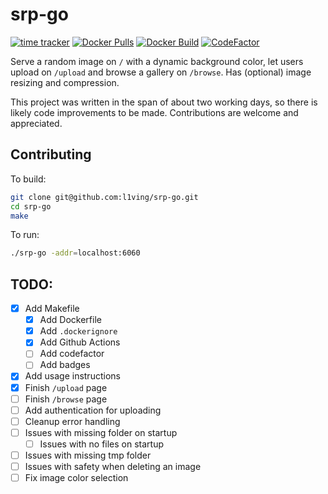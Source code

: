# srp-go
[![time tracker](https://wakatime.com/badge/github/l1ving/srp-go.svg)](https://wakatime.com/badge/github/l1ving/srp-go)
[![Docker Pulls](https://img.shields.io/docker/pulls/l1ving/srp-go?logo=docker&logoColor=white)](https://hub.docker.com/r/l1ving/srp-go)
[![Docker Build](https://img.shields.io/github/workflow/status/l1ving/srp-go/docker-build?logo=docker&logoColor=white)](https://github.com/l1ving/srp-go/actions/workflows/docker-build.yml)
[![CodeFactor](https://img.shields.io/codefactor/grade/github/l1ving/srp-go?logo=codefactor&logoColor=white)](https://www.codefactor.io/repository/github/l1ving/srp-go)

Serve a random image on `/` with a dynamic background color, let users upload on `/upload` and browse a gallery on `/browse`.
Has (optional) image resizing and compression.

This project was written in the span of about two working days, so there is likely code improvements to be made.
Contributions are welcome and appreciated.

## Contributing

To build:
```bash
git clone git@github.com:l1ving/srp-go.git
cd srp-go
make
```

To run:
```bash
./srp-go -addr=localhost:6060
```

## TODO:

- [x] Add Makefile
  - [x] Add Dockerfile
  - [x] Add `.dockerignore`
  - [x] Add Github Actions
  - [ ] Add codefactor
  - [ ] Add badges
- [x] Add usage instructions
- [x] Finish `/upload` page
- [ ] Finish `/browse` page
- [ ] Add authentication for uploading
- [ ] Cleanup error handling
- [ ] Issues with missing folder on startup
  - [ ] Issues with no files on startup
- [ ] Issues with missing tmp folder
- [ ] Issues with safety when deleting an image
- [ ] Fix image color selection
